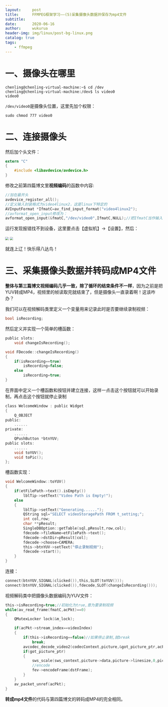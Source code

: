 ```yaml
---
layout:     post
title:      FFMPEG框架学习——(5)采集摄像头数据并保存为mp4文件
subtitle:   
date:       2020-06-16
author:     wukurua
header-img: img/linux/post-bg-linux.png
catalog: true
tags:
    - ffmpeg
---
```


# 一、摄像头在哪里 #

```shell
chenling@chenling-virtual-machine:~$ cd /dev
chenling@chenling-virtual-machine:/dev$ ls video0
video0
```

`/dev/video0`是摄像头位置，这里先加个权限：

```shell
sudo chmod 777 video0
```

# 二、连接摄像头

然后加个头文件：

```c
extern "C"
{
    #include <libavdevice/avdevice.h>
}
```

修改之前第四篇博文里**视频编码**的函数中内容:

```c
//加在最开头
avdevice_register_all();
//定义输入封装格式为video4linux2，这是linux下特定的
AVInputFormat *IfmatC=av_find_input_format("video4linux2");
//avformat_open_input修改为：
avformat_open_input(&fmatC,"/dev/video0",IfmatC,NULL);//把IfmatC当作输入封装格式
```

运行发现报错找不到设备，这里要点击【虚拟机】->【设置】，然后：

<img src="https://cdn.jsdelivr.net/gh/wukurua/cloudimg@master/img/QQ图片20200614143936.png" style="zoom:67%;" />

<img src="https://cdn.jsdelivr.net/gh/wukurua/cloudimg@master/img/QQ图片20200614144426.png" style="zoom:67%;" />

就连上辽！快乐得八达鸟！

# 三、采集摄像头数据并转码成MP4文件

**整体与第三篇博文视频编码几乎一致，除了循环的结束条件不一样**，因为之前是把YUV转成MP4，视频里的帧读取完就结束了，但是摄像头一直录着啊！这该咋办？

我们可以在视频解码类里定义一个变量用来记录此时是否要继续录制视频：

```c
bool isRecording;
```

然后定义并实现一个简单的槽函数：

```c
public slots:
    void changeIsRecording();
```

```c
void FDecode::changeIsRecording()
{
    if(isRecording==true)
        isRecording=false;
    else
        isRecording=true;
}
```

在界面中定义一个槽函数和按钮并建立连接，这样一点击这个按钮就可以开始录制，再点击这个按钮就停止录制

```c
class WelcomeWindow : public Widget
{
    Q_OBJECT
public:
    ......
private:
    ......
    QPushButton *btnYUV;
public slots:
    ......
    void toYUV();
    void toPic();
};
```

槽函数实现：

```c
void WelcomeWindow::toYUV()
{
    if(etFilePath->text().isEmpty())
        lblTip->setText("Video Path is Empty!");
    else
    {
        lblTip->setText("Generating......");
        QString sql="SELECT videoStoragePath FROM t_setting;";
        int col,row;
        char **pResult;
        SingleDBOption::getTable(sql,pResult,row,col);
        fdecode->fileName=etFilePath->text();
        fdecode->dstDir=pResult[col];
        fdecode->choose=CAMERA;
        this->btnYUV->setText("停止录制视频");
        fdecode->start();
    }
}
```

连接：

```c
connect(btnYUV,SIGNAL(clicked()),this,SLOT(toYUV()));
connect(btnYUV,SIGNAL(clicked()),fdecode,SLOT(changeIsRecording()));
```

视频解码类中把摄像头数据编码为YUV文件：

```c
this->isRecording=true;//初始化为true,意为要录制视频
while(av_read_frame(fmatC,acPkt)==0)
{
	QMutexLocker lock(&m_lock);

	if(acPkt->stream_index==videoIndex)
	{
		if(this->isRecording==false)//如果停止录制,就break
			break;
		avcodec_decode_video2(codecContext,picture,&got_picture_ptr,acPkt);
        if(got_picture_ptr)
        {
        	sws_scale(sws_context,picture->data,picture->linesize,0,picture->height,dstFrame->data,dstFrame->linesize);
        	//encode
        	fev->encodeFrame(dstFrame);
        }
	}
	av_packet_unref(acPkt);
}
```

**转成mp4文件**的代码与第四篇博文的转码成MP4的完全相同。

